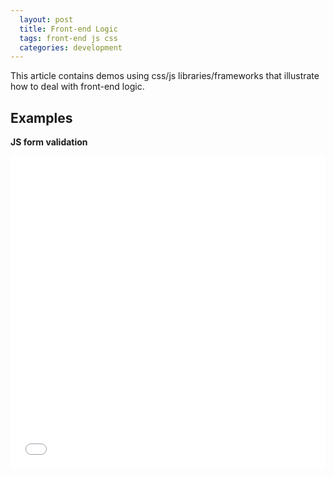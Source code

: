 ```yaml
---
  layout: post
  title: Front-end Logic
  tags: front-end js css
  categories: development
---
```


This article contains demos using css/js libraries/frameworks that illustrate how to deal with front-end logic.<!--excerpt-->

## Examples

**JS form validation**

<iframe width="100%" height="500" src="//jsfiddle.net/hendryzhou889/vw3k6oa7/embedded/" allowfullscreen="allowfullscreen" frameborder="0"></iframe>
